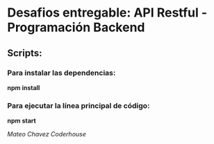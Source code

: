 # Desafios entregable: API Restful - Programación Backend

## Scripts:

### Para instalar las dependencias:

**npm install**

### Para ejecutar la línea principal de código:

**npm start**

_Mateo Chavez_
_Coderhouse_